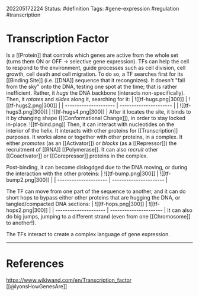 202205172224
Status: #definition
Tags: #gene-expression #regulation #transcription

# Transcription Factor
Is a [[Protein]] that controls which genes are active from the whole set (turns them ON or OFF -> selective gene expression). TFs can help the cell to respond to the environment, guide processes such as cell division, cell growth, cell death and cell migration. To do so, a TF searches first for  its [[Binding Site]] (i.e. [[DNA]] sequence that it recongnizes).  It doesn't "fall from the sky" onto the DNA, testing one spot at the time; that is rather inefficient. Rather, it *hugs* the DNA backbone (interacts non-specifically). Then, it *rotates* and *slides* along it, searching for it:
| ![[tf-hugs.png\|300]] | ![[tf-hugs2.png\|300]] |
| --------------------- | ---------------------- |
| ![[tf-hugs3.png\|300]] | ![[tf-hugs4.png\|300]] |
After it locates the site, it binds to it by changing shape ([[Conformational Change]]), in order to stay locked in-place:
![[tf-bind.png]]
Then, it can interact with nucleotides on the interior of the helix. It interacts with other proteins for [[Transcription]] purposes. It works alone or together with other proteins, in a complex. It either *promotes* (as an [[Activator]]) or *blocks* (as a [[Repressor]]) the recruitment of [[RNA]] [[Polymerase]]. It can also *recruit* other [[Coactivator]] or [[Corepressor]] proteins in the complex. 

Post-binding, it can become dislogdged due to the DNA moving, or during the interaction with the other proteins:
| ![[tf-bump.png\|300]] | ![[tf-bump2.png\|300]] |
| --------------------- | ---------------------- |

The TF can move from one part of the sequence to another, and it can do short hops to bypass either other proteins that are hugging the DNA, or tangled/compacted DNA sections:
| ![[tf-hops.png\|300]] | ![[tf-hops2.png\|300]] |
| --------------------- | ---------------------- |
It can also do big jumps, jumping to a different strand (even from one [[Chromosome]] to another!). 

The TFs interact to create a complex language of gene expression.


---
# References
https://www.wikiwand.com/en/Transcription_factor
[[@lyonsHowGenesAre]]